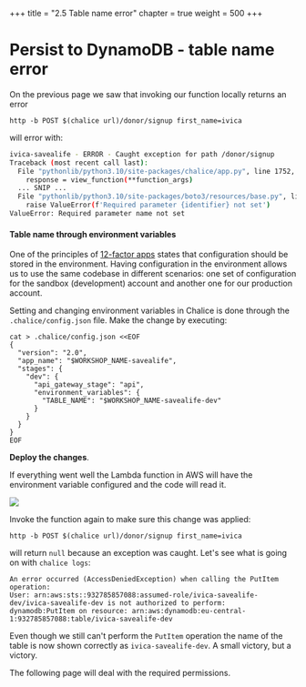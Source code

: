 +++
title = "2.5 Table name error"
chapter = true
weight = 500
+++

# Persist to DynamoDB - table name error

On the previous page we saw that invoking our function locally returns an error

```bash{linenos=false}
http -b POST $(chalice url)/donor/signup first_name=ivica
```

will error with:

```bash
ivica-savealife - ERROR - Caught exception for path /donor/signup
Traceback (most recent call last):
  File "pythonlib/python3.10/site-packages/chalice/app.py", line 1752, in _get_view_function_response
    response = view_function(**function_args)
  ... SNIP ...
  File "pythonlib/python3.10/site-packages/boto3/resources/base.py", line 125, in __init__
    raise ValueError(f'Required parameter {identifier} not set')
ValueError: Required parameter name not set
```

[//]: # (```bash{linenos=false})

[//]: # (An error occurred &#40;AccessDeniedException&#41; when calling the PutItem operation: )

[//]: # (User: arn:aws:sts::932785857088:assumed-role/ivica-savealife-dev/ivica-savealife-dev is not authorized to perform: )

[//]: # (dynamodb:PutItem on resource: arn:aws:dynamodb:eu-central-1:932785857088:table/None-savealife-dev)

[//]: # (```)

[//]: # ()
[//]: # (The message is very detailed and it is indicative of at least two problems:)

[//]: # (- The first problem is the `AccessDeniedException`: our Lambda function does not have permissions to perform the `PutItem` )

[//]: # (operation &#40;this page&#41;)

[//]: # (- The second problem is the name of our table `None-savealife-dev` which comes from the fact that our Lambda function)

[//]: # (does not have access to the `.env` file &#40;as it is supposed to be&#41; and we have to handle environment variables for AWS differently)

[//]: # (  &#40;next page&#41;)


#### Table name through environment variables

One of the principles of [12-factor apps](https://12factor.net/) states that configuration should be stored
in the environment. Having configuration in the environment allows us to use the same codebase in different scenarios:
one set of configuration for the sandbox (development) account and another one for our production account.

Setting and changing environment variables in Chalice is done through the `.chalice/config.json` file.
Make the change by executing:

[//]: # (Environment variables can be specified per stage)

[//]: # ()
[//]: # (```bash{linenos=false})

[//]: # (cat .chalice/config.json)

[//]: # (```)

[//]: # (like so:)

[//]: # ()
[//]: # (```bash{linenos=false})

[//]: # ({)

[//]: # (  "version": "2.0",)

[//]: # (  "app_name": "ivica-savealife",)

[//]: # (  "stages": {)

[//]: # (    "dev": {)

[//]: # (      "api_gateway_stage": "api",)

[//]: # (      "environment_variables": {)

[//]: # (        "TABLE_NAME": "dev-table",)

[//]: # (        "OTHER_CONFIG": "dev-value")

[//]: # (      })

[//]: # (    })

[//]: # (  })

[//]: # (})

[//]: # (```)

[//]: # ()
[//]: # (We could even do a more granular approach where environment variables are specified per function)

[//]: # ()
[//]: # (```bash{linenos=false})

[//]: # (cat .chalice/config.json)

[//]: # (```)

[//]: # (like so:)

[//]: # ()
[//]: # (```bash{linenos=false})

[//]: # ({)

[//]: # (  "version": "2.0",)

[//]: # (  "app_name": "ivica-savealife",)

[//]: # (  "stages": {)

[//]: # (    "dev": {)

[//]: # (      "api_gateway_stage": "api",)

[//]: # (      "lambda_functions": {)

[//]: # (        "donor_signup": {)

[//]: # (          "environment_variables": {)

[//]: # (            "TABLE_NAME": "dev-table",)

[//]: # (            "OTHER_CONFIG": "dev-value")

[//]: # (          })

[//]: # (        })

[//]: # (      })

[//]: # (    })

[//]: # (  })

[//]: # (})

[//]: # (```)

[//]: # (##### Make the change)

[//]: # (Set the contents of `.chalice/config.json` with:)

```bash{linenos=false}
cat > .chalice/config.json <<EOF
{
  "version": "2.0",
  "app_name": "$WORKSHOP_NAME-savealife",
  "stages": {
    "dev": {
      "api_gateway_stage": "api",
      "environment_variables": {
        "TABLE_NAME": "$WORKSHOP_NAME-savealife-dev"
      }
    }
  }
}
EOF
```

[//]: # (Our code in `db.py` now needs to read the `TABLE_NAME` from the environment:)

[//]: # ()
[//]: # ({{<highlight python "hl_lines=15">}})

[//]: # (import logging)

[//]: # (from os import getenv)

[//]: # ()
[//]: # (import boto3)

[//]: # (from dotenv import load_dotenv)

[//]: # ()
[//]: # (load_dotenv&#40;&#41;)

[//]: # ()
[//]: # (ENV = getenv&#40;"ENV", "dev"&#41;)

[//]: # (first_name = getenv&#40;"WORKSHOP_NAME", "ivica"&#41;  # replace with your own name of course)

[//]: # ()
[//]: # (logger = logging.getLogger&#40;f"{first_name}-savealife"&#41;)

[//]: # ()
[//]: # (_DB = None)

[//]: # (TABLE_NAME = getenv&#40;"TABLE_NAME"&#41;)

[//]: # ()
[//]: # ()
[//]: # (def get_app_db&#40;&#41;:)

[//]: # (    global _DB)

[//]: # ()
[//]: # (    if _DB is None:)

[//]: # (        _DB = SavealifeDB&#40;)

[//]: # (            table=boto3.resource&#40;"dynamodb"&#41;.Table&#40;TABLE_NAME&#41;,)

[//]: # (            logger=logger)

[//]: # (        &#41;)

[//]: # ()
[//]: # (    return _DB)

[//]: # ()
[//]: # ()
[//]: # (class SavealifeDB:)

[//]: # (    def __init__&#40;self, table, logger&#41;:)

[//]: # (        self._table = table)

[//]: # (        self._logger = logger)

[//]: # ()
[//]: # (    def donor_signup&#40;self, donor_dict&#41;:)

[//]: # (        try:)

[//]: # (            self._table.put_item&#40;)

[//]: # (                Item={)

[//]: # (                    "first_name": donor_dict.get&#40;"first_name"&#41;,)

[//]: # (                    "city": donor_dict.get&#40;"city"&#41;,)

[//]: # (                    "type": donor_dict.get&#40;"type"&#41;,)

[//]: # (                    "email": donor_dict.get&#40;"email"&#41;,)

[//]: # (                })

[//]: # (            &#41;)

[//]: # (            self._logger.debug&#40;f"Inserted donor '{donor_dict.get&#40;'email'&#41;}' into DynamoDB table '{self._table}'"&#41;)

[//]: # ()
[//]: # (            return True)

[//]: # ()
[//]: # (        except Exception as exc:)

[//]: # (            self._logger.exception&#40;exc&#41;)

[//]: # ()
[//]: # (            return False)

[//]: # ()
[//]: # ({{</highlight>}})

**Deploy the changes**.

If everything went well the Lambda function in AWS will have the environment variable configured and the code will read it.

![](/images/donor_signup_env_vars.png)

Invoke the function again to make sure this change was applied:

```bash{linenos=false}
http -b POST $(chalice url)/donor/signup first_name=ivica
```
will return `null` because an exception was caught. Let's see what is going on with
`chalice logs`:

```bash{linenos=false}
An error occurred (AccessDeniedException) when calling the PutItem operation: 
User: arn:aws:sts::932785857088:assumed-role/ivica-savealife-dev/ivica-savealife-dev is not authorized to perform: 
dynamodb:PutItem on resource: arn:aws:dynamodb:eu-central-1:932785857088:table/ivica-savealife-dev
```

Even though we still can't perform the `PutItem` operation the name of the table is now shown correctly as `ivica-savealife-dev`. A small victory, but a victory.

The following page will deal with the required permissions.